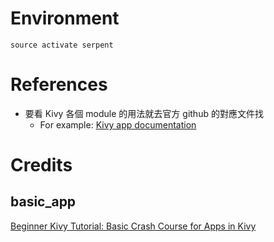 # Environment

```commandline
source activate serpent
```

# References
- 要看 Kivy 各個 module 的用法就去官方 github 的對應文件找
    * For example: [Kivy app documentation](https://github.com/kivy/kivy/blob/master/kivy/app.py#L1)
    
    
# Credits

## basic_app
[Beginner Kivy Tutorial: Basic Crash Course for Apps in Kivy](https://www.codementor.io/kiok46/beginner-kivy-tutorial-basic-crash-course-for-apps-in-kivy-y2ubiq0gz)
